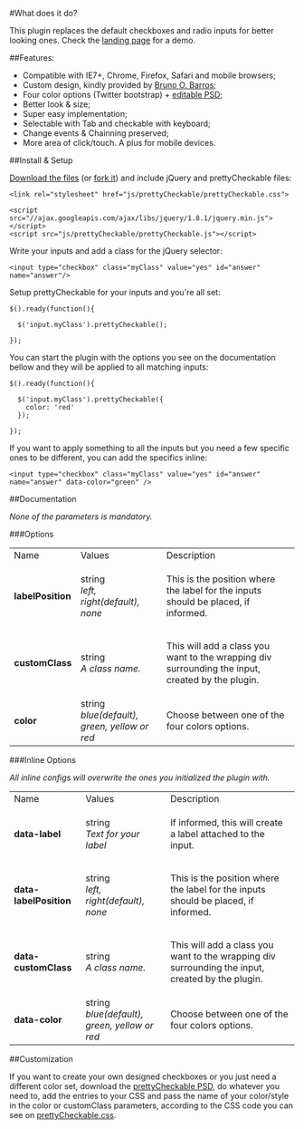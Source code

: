 #What does it do?

This plugin replaces the default checkboxes and radio inputs for better looking ones. 
Check the [landing page](http://arthurgouveia.com/prettyCheckable/) for a demo.

##Features:

* Compatible with IE7+, Chrome, Firefox, Safari and mobile browsers;
* Custom design, kindly provided by [Bruno O. Barros](http://ilustrebob.com.br/);
* Four color options (Twitter bootstrap) + [editable PSD](goodies/prettyCheckable.psd);
* Better look & size;
* Super easy implementation;
* Selectable with Tab and checkable with keyboard;
* Change events & Chainning preserved;
* More area of click/touch. A plus for mobile devices.

##Install & Setup

[Download the files](https://github.com/arthurgouveia/prettyCheckable/zipball/master) (or [fork it](https://github.com/arthurgouveia/prettyCheckable)) and include jQuery and prettyCheckable files:

    <link rel="stylesheet" href="js/prettyCheckable/prettyCheckable.css">

    <script src="//ajax.googleapis.com/ajax/libs/jquery/1.8.1/jquery.min.js"></script>
    <script src="js/prettyCheckable/prettyCheckable.js"></script>

Write your inputs and add a class for the jQuery selector:

    <input type="checkbox" class="myClass" value="yes" id="answer" name="answer"/>

Setup prettyCheckable for your inputs and you're all set:

    $().ready(function(){

      $('input.myClass').prettyCheckable();

    });

You can start the plugin with the options you see on the documentation bellow and they will be applied to all matching inputs:

    $().ready(function(){

      $('input.myClass').prettyCheckable({
        color: 'red'
      });

    });

If you want to apply something to all the inputs but you need a few specific ones to be different, you can add the specifics inline:

    <input type="checkbox" class="myClass" value="yes" id="answer" name="answer" data-color="green" />

##Documentation

*None of the parameters is mandatory.*

###Options

<table>
  <tbody>
    <tr>
      <td>Name</td>
      <td>Values</td>
      <td>Description</td>
    </tr>
    <tr>
      <td>
        <strong>labelPosition</strong>
      </td>
      <td>
        string<br>
        <em>left, right(default), none</em>
      </td>
      <td>
        <p>This is the position where the label for the inputs should be placed, if informed.</p>
      </td>
    </tr>
    <tr>
      <td>
        <strong>customClass</strong>
      </td>
      <td>
        string<br>
        <em>A class name.</em>
      </td>
      <td>
        <p>This will add a class you want to the wrapping div surrounding the input, created by the plugin.</p>
      </td>
    </tr>
    <tr>
      <td>
        <strong>color</strong>
      </td>
      <td>
        string<br>
        <em>blue(default), green, yellow or red</em>
      </td>
      <td>
        <p>Choose between one of the four colors options.</p>
      </td>
    </tr>
  </tbody>
</table>

###Inline Options

*All inline configs will overwrite the ones you initialized the plugin with.*

<table class="table table-striped">
  <tbody>
    <tr>
      <td>Name</td>
      <td>Values</td>
      <td>Description</td>
    </tr>
    <tr>
      <td>
        <strong>data-label</strong>
      </td>
      <td>
        string<br>
        <em>Text for your label</em>
      </td>
      <td>
        <p>If informed, this will create a label attached to the input.</p>
      </td>
    </tr>
    <tr>
      <td>
        <strong>data-labelPosition</strong>
      </td>
      <td>
        string<br>
        <em>left, right(default), none</em>
      </td>
      <td>
        <p>This is the position where the label for the inputs should be placed, if informed.</p>
      </td>
    </tr>
    <tr>
      <td>
        <strong>data-customClass</strong>
      </td>
      <td>
        string<br>
        <em>A class name.</em>
      </td>
      <td>
        <p>This will add a class you want to the wrapping div surrounding the input, created by the plugin.</p>
      </td>
    </tr>
    <tr>
      <td>
        <strong>data-color</strong>
      </td>
      <td>
        string<br>
        <em>blue(default), green, yellow or red</em>
      </td>
      <td>
        <p>Choose between one of the four colors options.</p>
      </td>
    </tr>
  </tbody>
</table>

##Customization

If you want to create your own designed checkboxes or you just need a different color set, download the [prettyCheckable PSD](http://arthurgouveia.com/prettyCheckable/goodies/prettyCheckable.psd), do whatever you need to, add the entries to your CSS and pass the name of your color/style in the color or customClass parameters, according to the CSS code you can see on [prettyCheckable.css](http://arthurgouveia.com/prettyCheckable/js/prettyCheckable/prettyCheckable.css).
